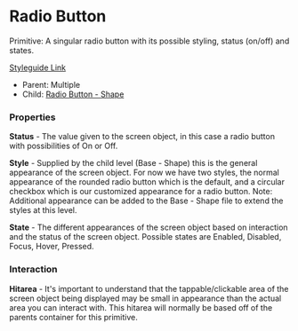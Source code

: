 # Radio Button

Primitive: A singular radio button with its possible styling, status (on/off) and states.

[Styleguide Link](https://zpl.io/aw5761J)

- Parent: Multiple
- Child: [Radio Button - Shape](https://github.com/able-app/docs/blob/b10f6d1205bbfb1cddfd150d1390ba848812d9d0/controls/%CE%B5%20elements/radiobutton/radiobutton-shape.md)

### Properties

**Status** - The value given to the screen object, in this case a radio button with possibilities of On or Off.

**Style** - Supplied by the child level (Base - Shape) this is the general appearance of the screen object.  For now we have two styles, the normal appearance of the rounded radio button which is the default, and a circular checkbox which is our customized appearance for a radio button.  Note: Additional appearance can be added to the Base - Shape file to extend the styles at this level.

**State** - The different appearances of the screen object based on interaction and the status of the screen object.  Possible states are Enabled, Disabled, Focus, Hover, Pressed.



### Interaction

**Hitarea** - It's important to understand that the tappable/clickable area of the screen object being displayed may be small in appearance than the actual area you can interact with.  This hitarea will normally be based off of the parents container for this primitive.